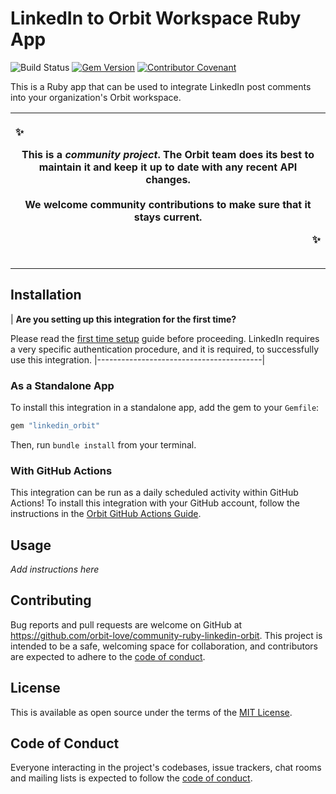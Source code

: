 # LinkedIn to Orbit Workspace Ruby App

![Build Status](https://github.com/orbit-love/community-ruby-linkedin-orbit/workflows/CI/badge.svg)
[![Gem Version](https://badge.fury.io/rb/linkedin_orbit.svg)](https://badge.fury.io/rb/dev_orbit)
[![Contributor Covenant](https://img.shields.io/badge/Contributor%20Covenant-2.0-4baaaa.svg)](code_of_conduct.md)

This is a Ruby app that can be used to integrate LinkedIn post comments into your organization's Orbit workspace.

|<p align="left">:sparkles:</p> This is a *community project*. The Orbit team does its best to maintain it and keep it up to date with any recent API changes.<br/><br/>We welcome community contributions to make sure that it stays current. <p align="right">:sparkles:</p>|
|-----------------------------------------|

<hr />

## Installation

| **Are you setting up this integration for the first time?**

Please read the [first time setup]() guide before proceeding. LinkedIn requires a very specific authentication procedure, and it is required, to successfully use this integration.
|-----------------------------------------|

### As a Standalone App

To install this integration in a standalone app, add the gem to your `Gemfile`:

```ruby
gem "linkedin_orbit"
```

Then, run `bundle install` from your terminal.

### With GitHub Actions

This integration can be run as a daily scheduled activity within GitHub Actions! To install this integration with your GitHub account, follow the instructions in the [Orbit GitHub Actions Guide](https://github.com/orbit-love/github-actions-templates).
## Usage

*Add instructions here*

## Contributing

Bug reports and pull requests are welcome on GitHub at https://github.com/orbit-love/community-ruby-linkedin-orbit. This project is intended to be a safe, welcoming space for collaboration, and contributors are expected to adhere to the [code of conduct](https://github.com/orbit-love/community-ruby-linkedin-orbit/blob/main/CODE_OF_CONDUCT.md).

## License

This is available as open source under the terms of the [MIT License](https://opensource.org/licenses/MIT).

## Code of Conduct

Everyone interacting in the project's codebases, issue trackers, chat rooms and mailing lists is expected to follow the [code of conduct](https://github.com/orbit-live/community-ruby-linkedin-orbit/blob/main/CODE_OF_CONDUCT.md).
